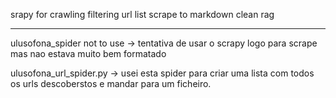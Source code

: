 srapy for crawling
filtering url list
scrape to markdown
clean
rag

---

ulusofona_spider not to use -> tentativa de usar o scrapy logo para scrape mas nao estava muito bem formatado

ulusofona_url_spider.py -> usei esta spider para criar uma lista com todos os urls descoberstos e mandar para um ficheiro.